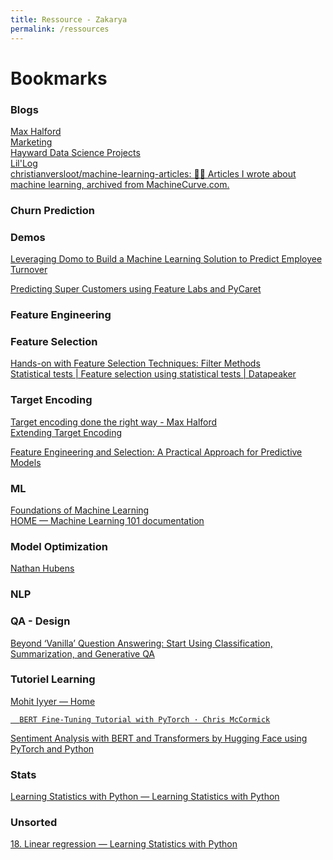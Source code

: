 ```yaml
---
title: Ressource - Zakarya
permalink: /ressources
---
```


<H1>Bookmarks</H1>
<DL><p>
<DT><H3>Blogs</H3>
<DL><p>
<DT><A HREF="https://maxhalford.github.io/" ADD_DATE="1633218275" LAST_MODIFIED="1633218302" tags="">Max Halford</A>
<DT><A HREF="https://antonsruberts.github.io/" ADD_DATE="1633218314" LAST_MODIFIED="1633218336" tags="">Marketing</A>
<DT><A HREF="https://ghayward.github.io/projects.html" ADD_DATE="1633433272" LAST_MODIFIED="1633433280" tags="">Hayward Data Science Projects</A>
<DT><A HREF="https://lilianweng.github.io/" ADD_DATE="1647334222" LAST_MODIFIED="1647334229" tags="">Lil'Log</A>
<DT><A HREF="https://github.com/christianversloot/machine-learning-articles" ADD_DATE="1653836955" LAST_MODIFIED="1653836959" tags="">christianversloot/machine-learning-articles: 🧠💬 Articles I wrote about machine learning, archived from MachineCurve.com.</A>
</DL><p>
<DT><H3>Churn Prediction</H3>
<DL><p>
<DT><H3>Demos</H3>
<DL><p>
<DT><A HREF="https://www.youtube.com/watch?v=zpGxX5Vjb_4&t=2236s" ADD_DATE="1633220824" LAST_MODIFIED="1633220844" tags="">Leveraging Domo to Build a Machine Learning Solution to Predict Employee Turnover</A>
</DL><p>
<DT><A HREF="https://antonsruberts.github.io/propensity-model/" ADD_DATE="1633218142" LAST_MODIFIED="1633218206" tags="">Predicting Super Customers using Feature Labs and PyCaret</A>
</DL><p>
<DT><H3>Feature Engineering</H3>
<DL><p>
<DT><H3>Feature Selection</H3>
<DL><p>
<DT><A HREF="https://heartbeat.comet.ml/hands-on-with-feature-selection-techniques-filter-methods-f248e0436ce5" ADD_DATE="1647259998" LAST_MODIFIED="1647260005" tags="">Hands-on with Feature Selection Techniques: Filter Methods</A>
<DT><A HREF="https://datapeaker.com/en/big--data/statistical-tests-selection-of-characteristics-using-statistical-tests/" ADD_DATE="1652174682" LAST_MODIFIED="1652174688" tags="">Statistical tests | Feature selection using statistical tests | Datapeaker</A>
</DL><p>
<DT><H3>Target Encoding</H3>
<DL><p>
<DT><A HREF="https://maxhalford.github.io/blog/target-encoding/" ADD_DATE="1633218793" LAST_MODIFIED="1633218800" tags="">Target encoding done the right way - Max Halford</A>
<DT><A HREF="https://towardsdatascience.com/extending-target-encoding-443aa9414cae" ADD_DATE="1633219163" LAST_MODIFIED="1633219196" tags="">Extending Target Encoding</A>
</DL><p>
<DT><A HREF="http://www.feat.engineering/" ADD_DATE="1633218834" LAST_MODIFIED="1633218840" tags="">Feature Engineering and Selection: A Practical Approach for Predictive Models</A>
</DL><p>
<DT><H3>ML</H3>
<DL><p>
<DT><A HREF="https://bloomberg.github.io/foml/#lectures" ADD_DATE="1637331907" LAST_MODIFIED="1637331921" tags="">Foundations of Machine Learning</A>
<DT><A HREF="https://machinelearning101.readthedocs.io/en/latest/index.html" ADD_DATE="1650894896" LAST_MODIFIED="1650894901" tags="">HOME — Machine Learning 101  documentation</A>
</DL><p>
<DT><H3>Model Optimization</H3>
<DL><p>
<DT><A HREF="https://nathanhubens.github.io/posts/" ADD_DATE="1648120340" LAST_MODIFIED="1648120364" tags="">Nathan Hubens</A>
</DL><p>
<DT><H3>NLP</H3>
<DL><p>
<DT><H3>QA - Design</H3>
<DL><p>
<DT><A HREF="https://medium.com/deepset-ai/beyond-just-question-answering-classification-summarization-and-synthesizing-answers-with-719ec5169a20" ADD_DATE="1633219689" LAST_MODIFIED="1633219797" tags="">Beyond ‘Vanilla’ Question Answering: Start Using Classification, Summarization, and Generative QA</A>
</DL><p>
<DT><H3>Tutoriel Learning</H3>
<DL><p>
<DT><A HREF="https://people.cs.umass.edu/~miyyer/" ADD_DATE="1637325439" LAST_MODIFIED="1637325464" tags="">Mohit Iyyer — Home</A>
</DL><p>
<DT><A HREF="https://mccormickml.com/2019/07/22/BERT-fine-tuning/#5-performance-on-test-set" ADD_DATE="1637326356" LAST_MODIFIED="1637326364" tags="">
    
      BERT Fine-Tuning Tutorial with PyTorch · Chris McCormick
    
  </A>
<DT><A HREF="https://curiousily.com/posts/sentiment-analysis-with-bert-and-hugging-face-using-pytorch-and-python/" ADD_DATE="1637326383" LAST_MODIFIED="1637326390" tags="">Sentiment Analysis with BERT and Transformers by Hugging Face using PyTorch and Python</A>
</DL><p>
<DT><H3>Stats</H3>
<DL><p>
<DT><A HREF="https://ethanweed.github.io/pythonbook/landingpage.html" ADD_DATE="1653912046" LAST_MODIFIED="1653912057" tags="">Learning Statistics with Python — Learning Statistics with Python</A>
</DL><p>
<DT><H3>Unsorted</H3>
<DL><p>
<DT><A HREF="https://ethanweed.github.io/pythonbook/05.04-regression.html" ADD_DATE="1653912034" LAST_MODIFIED="1653912034" tags="">18. Linear regression — Learning Statistics with Python</A>
</DL><p>
</DL><p>